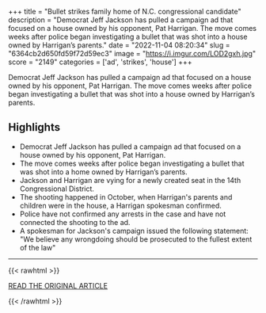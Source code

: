 +++
title = "Bullet strikes family home of N.C. congressional candidate"
description = "Democrat Jeff Jackson has pulled a campaign ad that focused on a house owned by his opponent, Pat Harrigan. The move comes weeks after police began investigating a bullet that was shot into a house owned by Harrigan’s parents."
date = "2022-11-04 08:20:34"
slug = "6364cb2d650fd59f72d59ec3"
image = "https://i.imgur.com/LOD2gxh.jpg"
score = "2149"
categories = ['ad', 'strikes', 'house']
+++

Democrat Jeff Jackson has pulled a campaign ad that focused on a house owned by his opponent, Pat Harrigan. The move comes weeks after police began investigating a bullet that was shot into a house owned by Harrigan’s parents.

## Highlights

- Democrat Jeff Jackson has pulled a campaign ad that focused on a house owned by his opponent, Pat Harrigan.
- The move comes weeks after police began investigating a bullet that was shot into a home owned by Harrigan’s parents.
- Jackson and Harrigan are vying for a newly created seat in the 14th Congressional District.
- The shooting happened in October, when Harrigan's parents and children were in the house, a Harrigan spokesman confirmed.
- Police have not confirmed any arrests in the case and have not connected the shooting to the ad.
- A spokesman for Jackson's campaign issued the following statement: "We believe any wrongdoing should be prosecuted to the fullest extent of the law"

---

{{< rawhtml >}}
  <p class="article-category">
    <a target="_blank" href="https://www.wbtv.com/2022/11/03/bullet-strikes-family-home-nc-congressional-candidate/">READ THE ORIGINAL ARTICLE</a>
  </p>
{{< /rawhtml >}}
